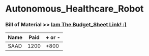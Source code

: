 # Autonomous_Healthcare_Robot

### **Bill of Material**  >>  [Iam The Budget_Sheet Link! :)](https://docs.google.com/spreadsheets/d/1ybMW6c9HRaUdzdt39bDZlsrdD87TvU68/edit#gid=398810524)

|Name      |Paid      |+ or - |
|-----     |-----     |-------|
|SAAD      |1200      |+800 |

